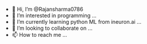 - 👋 Hi, I’m @Rajansharma0786
- 👀 I’m interested in programming ...
- 🌱 I’m currently learning python ML from ineuron.ai ...
- 💞️ I’m looking to collaborate on ...
- 📫 How to reach me ...

<!---
Rajansharma0786/Rajansharma0786 is a ✨ special ✨ repository because its `README.md` (this file) appears on your GitHub profile.
You can click the Preview link to take a look at your changes.
--->
